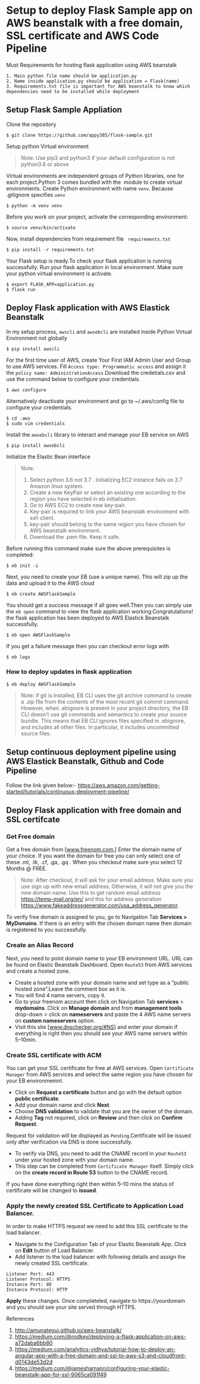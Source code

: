 # Setup to deploy Flask Sample app on AWS beanstalk with a free domain, SSL certificate and AWS Code Pipeline 


Must Requirements for hosting flask application using AWS beanstalk
```
1. Main python file name should be application.py
2. Name inside application.py should be application = Flask(name)
3. Requirements.txt file is important for AWS beanstalk to know which dependencies need to be installed while deployment
```

## Setup Flask Sample Appliation

Clone the repository

```
$ git clone https://github.com/appy385/flask-sample.git
```
Setup python Virtual environment 
 
> Note: Use pip3 and python3 if your default configuration is not python3.6 or above

 Virtual environments are independent groups of Python libraries, one for each project.Python 3 comes bundled with the <venv> module to create virtual environments.
Create Python environment with name `venv`. Because .gitignore specifies `venv`
  
  ```
$ python -m venv venv
  
  ```
  Before you work on your project, activate the corresponding environment:
  ```
$ source venv/bin/activate
```
Now, install dependencies from requirement file ` requirements.txt`

```
$ pip install -r requirements.txt
```

Your Flask setup is ready.To check your flask application is running successfully. Run your flask application in local environment. Make sure your python virtual environment is activate.
```
$ export FLASK_APP=application.py
$ flask run
```

## Deploy Flask application with AWS Elastick Beanstalk 

In my setup process, `awscli` and `awsebcli` are installed inside Python Virtual Environment not globally

```
$ pip install awscli

```
For the first time user of AWS, create Your First IAM Admin User and Group to use AWS services. Fill  `Access type: Programmatic access` and assign it the `policy name: AdministrationAccess`.Download the credetials.csv and use the command below to configure your credentials.

```
$ aws configure
```
Alternatively deactivate your environment and go to  ~/.aws/config file to configure your credentials. 
```
$ cd .aws
$ sudo vim credentials

```
Install the `awsebcli` library to interact and manage your EB service on AWS
```
$ pip install awsebcli

```
Initialize the Elastic Bean interface

> Note: 
 >1. Select python 3.6 not 3.7 . Initializing EC2 instance fails on 3.7 Amazon linux system.
 >2. Create a new KeyPair or select an existing one according to the region you have selected in eb initialisation.
 >3. Go to AWS EC2 to create new key-pair.
 >4. Key-pair is required to link your AWS beanstalk environment with ssh client.
 >5. key-pair should belong to the same region you have chosen for AWS beanstalk environment. 
 >6. Download the <key-pair>.pem file. Keep it safe.
 
Before running this command make sure the above prerequisites is completed:
```
$ eb init -i
```

Next, you need to create your EB (use a unique name). This will zip up the data and upload it to the AWS cloud
```
$ eb create AWSFlaskSample

```
You should get a success message if all goes well.Then you can simply use the `eb open` command to view the flask application working.Congratulations! the flask application has been deployed to AWS Elastick Beanstalk successfully.

```
$ eb open AWSFlaskSample

 ```
 
 If you get a failure message then you can checkout error logs with
 
 ```
$ eb logs
```

### How to deploy updates in flask application
```
$ eb deploy AWSFlaskSample
```

> Note:  if git is installed, EB CLI uses the git archive command to create a .zip file from the contents of the most recent git commit command.
However, when .ebignore is present in your project directory, the EB CLI doesn't use git commands and semantics to create your source bundle. 
This means that EB CLI ignores files specified in .ebignore, and includes all other files. In particular, it includes uncommitted source files.


## Setup continuous deployment pipeline using AWS Elastick Beanstalk, Github and Code Pipeline

Follow the link given below:-
https://aws.amazon.com/getting-started/tutorials/continuous-deployment-pipeline/


## Deploy Flask application with free domain and SSL certifcate

### Get Free domain

Get a free domain from [www.freenom.com.] 
Enter the domain name of your choice. If you want the domain for free you can only select one of these .ml, .tk, .cf, .ga, .gq . When you checkout make sure you select 12 Months @ FREE. 

> Note: After checkout, it will ask for your email address. Make sure you use sign up with new email address. Otherwise, it will not give you the new domain name. Use this to get random email address https://temp-mail.org/en/ and this for address generation https://www.fakeaddressgenerator.com/usa_address_generator.

To verify free domain is assigned to you, go to Navigation Tab **Services > MyDomains**. If there is an entry with the chosen  domain name then domain is registered to you successfully.


### Create an Alias Record

Next, you need to point domain name to your EB environment URL. URL can be found on Elastic Beanstalk Dashboard.
Open `Route53` from AWS services and create a hosted zone.

- Create a hosted zone with your domain name and set type as a “public hosted zone”.Leave the comment box as it is.
- You will find 4 name servers, copy it.
- Go to your freenom account then click on Navigation Tab **services**  > **mydomains** .Click on **Manage domain** and from **management tools** drop-down > click on **nameservers** and paste the 4 AWS name servers on **custom nameservers** option.
- Visit this site [www.dnschecker.org/#NS] and enter your domain if everything is right then you should see your AWS name servers within 5–10min.

### Create SSL certificate with ACM

You can get your SSL certificate for free at AWS services. Open `Certificate Manager` from AWS services and select the same region you have chosen for your EB environmemnt.
- Click on **Request a certificate** button and go with the default option **public certificate**.
- Add your domain name and click **Next**.
- Choose **DNS validation** to validate that you are the owner of the domain.
- Adding **Tag** not required, click on  **Review** and then click on **Confirm Request**.

Request for validation will be displayed as `Pending`.Certificate will be issued only after verification via DNS is done successfully.

- To verify via DNS, you need to add the CNAME record in your `Route53` under your hosted zone with your domain name.
- This step can be completed from `Certificate Manager` itself. Simply click on the **create record in Route 53** button to the CNAME record.

If you have done everything right then within 5–10 mins the status of certificate will be changed to **issued**.

### Apply the newly created SSL Certificate to Application Load Balancer.

In order to make HTTPS request we need to add this SSL certificate to the load balancer.

- Navigate to the Configuration Tab of your Elastic Beanstalk App. Click on **Edit** button of Load Balancer.
- Add listener to the load balancer with following details and assign the newly created SSL certificate.
```
Listener Port: 443
Listener Protocol: HTTPS
Instance Port: 80
Instance Protocol: HTTP
```
**Apply** these changes. Once completeled, navigate to https://yourdomain and you should see your site served through HTTPS.



















References
1. http://amunategui.github.io/aws-beanstalk/
2. https://medium.com/@rodkey/deploying-a-flask-application-on-aws-a72daba6bb80
3. https://medium.com/analytics-vidhya/tutorial-how-to-deploy-an-angular-app-with-a-free-domain-and-ssl-to-aws-s3-and-cloudfront-d0143de53d2d
4. https://medium.com/@jameshamann/configuring-your-elastic-beanstalk-app-for-ssl-9065ca091f49








 
